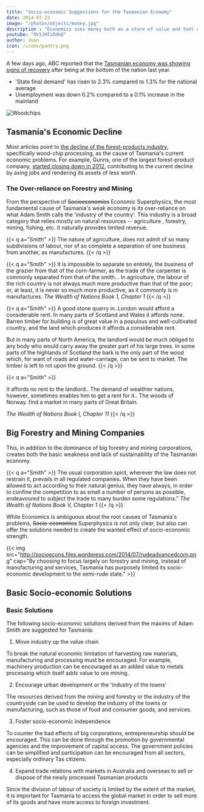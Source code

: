 ```yaml
---
title: "Socio-economic Suggestions for the Tasmanian Economy"
date: 2014-07-23
image: "/photos/objects/money.jpg"
description : "Economics uses money both as a store of value and tool of trade. Superphysics uses three tools--money, points, and barter--in order to have more avenues of wealth creation and less chance of circulation blockage. This then makes financial crises and debt slavery obsolete"
youtube: "OV1JHTiDdkQ"
author: Juan
icon: /icons/pantry.png
---
```



A few days ago, ABC reported that the [Tasmanian economy was showing signs of recovery](http://www.abc.net.au/news/2014-07-21/signs-of-recovery-in-tasmanian-economy-after-rotten-run/5610626) after being at the bottom of the nation last year. 
- 'State final demand' has risen to 2.3% compared to 1.3% for the national average
- Unemployment was down 0.2% compared to a 0.1% increase in the mainland

![Woodchips](http://socioecons.files.wordpress.com/2014/07/woodchips.jpg)


## Tasmania's Economic Decline

Most articles point to [the decline of the forest-products industry](http://www.crikey.com.au/2013/01/30/whats-wrong-with-tasmania-australias-freeloading-state), specifically wood-chip processing, as the cause of Tasmania's current economic problems. For example, Gunns, one of the largest forest-product company, [started closing down in 2012](http://www.abc.net.au/news/2012-09-25/timber-company-gunns-in-administration/4279136), contributing to the current decline by axing jobs and rendering its assets of less worth.


### The Over-reliance on Forestry and Mining 

From the perspective of ~~Socioeconomics~~ Economic Superphysics<!-- (our proposed alternative to Economics) -->, the most fundamental cause of Tasmania's weak economy is its over-reliance on what Adam Smith calls the 'industry of the country'. This industry is a broad category that relies mostly on natural resources <!-- or what he calls the rude produce of the soil --> -- agriculture , forestry, mining, fishing, etc. It naturally provides limited revenue.

{{< q a="Smith" >}}
The nature of agriculture..does not admit of so many subdivisions of labour, nor of so complete a separation of one business from another, as manufactures. 
{{< /q >}}

{{< q a="Smith" >}}
It is impossible to separate so entirely, the business of the grazier from that of the corn-farmer, as the trade of the carpenter is commonly separated from that of the smith... In agriculture, the labour of the rich country is not always much more productive than that of the poor; or, at least, it is never so much more productive, as it commonly is in manufactures.
<cite>The Wealth of Nations Book 1, Chapter 1</cite>
{{< /q >}}


{{< q a="Smith" >}}
A good stone quarry in..London would afford a considerable rent. In many parts of Scotland and Wales it affords none. Barren timber for building is of great value in a populous and well-cultivated country, and the land which produces it affords a considerable rent. 

But in many parts of North America, the landlord would be much obliged to any body who would carry away the greater part of his large trees. In some parts of the highlands of Scotland the bark is the only part of the wood which, for want of roads and water-carriage, can be sent to market. The timber is left to rot upon the ground. 
{{< /q >}}

{{< q a="Smith" >}}
<!-- When the materials of lodging are so super-abundant, the part made use of is worth only the labour and expence of fitting it for that use. --> It affords no rent to the landlord.. The demand of wealthier nations, however, sometimes enables him to get a rent for it.. The woods of Norway..find a market in many parts of Great Britain<!--  which they could not find at home, and thereby afford some rent to their proprietors -->.

<cite>The Wealth of Nations Book I, Chapter 11</cite>
{{< /q >}}


## Big Forestry and Mining Companies

This, in addition to the dominance of big forestry and mining corporations, creates both the basic weakness and lack of sustainability of the Tasmanian economy.

{{< q a="Smith" >}}
The usual corporation spirit, wherever the law does not restrain it, prevails in all regulated companies. When they have been allowed to act according to their natural genius, they have always, in order to confine the competition to as small a number of persons as possible, endeavoured to subject the trade to many burden some regulations." 
<cite>The Wealth of Nations Book V, Chapter 1</cite>
{{< /q >}}


While Economics is ambiguous about the root causes of Tasmania's problems, ~~Socio-economics~~ Superphysics is not only clear, but also can offer the solutions needed to create the wanted effect of socio-economic strength.


{{< img src="http://socioecons.files.wordpress.com/2014/07/rudeadvancedcorn.png" cap="By choosing to focus largely on forestry and mining, instead of manufacturing and services, Tasmania has purposely limited its socio-economic development to the semi-rude state." >}}


## Basic Socio-economic Solutions

### Basic Solutions

The following socio-economic solutions derived from the maxims of Adam Smith are suggested for Tasmania:

1. Move industry up the value chain

To break the natural economic limitation of harvesting raw materials, manufacturing and processing must be encouraged. For example, machinery production can be encouraged as an added value to metals processing which itself adds value to ore mining.

2. Encourage urban development or the 'industry of the towns'

The resources derived from the mining and forestry or the industry of the countryside can be used to develop the industry of the towns or manufacturing, such as those of food and consumer goods, and services.

3. Foster socio-economic independence

To counter the bad effects of big corporations, entrepreneurship should be encouraged. This can be done through the promotion by governmental agencies and the improvement of capital access. The government policies can be simplified and participation can be encouraged from all sectors, especially ordinary Tas citizens.

4. Expand trade relations with markets in Australia and overseas to sell or dispose of the newly processed Tasmanian products

Since the division of labour of society is limited by the extent of the market, it is important for Tasmania to access the global market in order to sell more of its goods and have more access to foreign investment.


<!-- Apr 11, 2018 3:54 AM
+24-960

Aug 29, 2017 1:54 PM
+92-80

Jul 23, 2014 12:08 PM
+72 -->